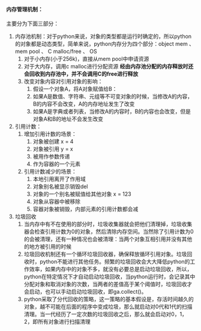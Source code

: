 #### 内存管理机制：

主要分为下面三部分：

1. 内存池机制：对于python来说，对象的类型都是运行时确定的，所以python的对象都是动态类型，简单来说，python内存分为四个部分：object mem 、mem pool 、 C malloc/free 、 OS
   1. 对于小内存(小于256k)，直接从mem pool中申请资源
   2. 对于大内存，调用c malloc进行分配资源
      **经由内存池分配的内存释放时还会回收到内存池中，并不会调用C的free进行释放**
   3. 改变对象内容对引用对象的影响：
      1. 假设一个对象A，将A对象赋值给B：
      2. 如果A是数值、字符串、元组等不可变对象的时候，当修改A的内容，B的内容不会改变，A的内存地址发生了改变
      3. 如果A是字典或者列表，当修改A的内容时，B的内容也会改变，但是对象A和B的地址不会发生改变
2. 引用计数：
   1. 增加引用计数的场景：
      1. 对象被创建 x = 4
      2. 对象被引用 y = x
      3. 被用作参数传递
      4. 作为容器的一个元素
   2. 引用计数减少的场景：
      1. 本地引用离开了作用域
      2. 对象别名被显示销毁del
      3. 对象的一个别名被赋值给其他对象 x = 123
      4. 对象从容器中被移除
      5. 容器对象被销毁，内部元素的引用计数都会减
3. 垃圾回收
   1. 当内存中有不在使用的部分时，垃圾收集器就会把他们清理掉，垃圾收集器会检查引用计数为0的对象，然后清除内存空间。当然除了引用计数为0的会被清理，还有一种情况也会被清理：当两个对象互相引用并没有其他的地方被引用的时候
   2. 垃圾回收机制还有一个循环垃圾回收器，确保释放循环引用对象。垃圾回收时，python不能进行其他任务。频繁的垃圾回收会大大降低python的工作效率，如果内存中的对象不多，就没有必要总是启动垃圾回收，所以，python在特定情况下才自动启动垃圾回收，当python运行时，会记录其中分配对象和取消对象的次数，当两者的差值高于某个阈值时，垃圾回收才会启动，也可以手动启动垃圾回收，即ga.collect()。
   3. python采取了分代回收的策略，这一策略的基本假设是，存活时间越久的对象，越不可能在后面的程序中变成垃圾，那么就启动对0代和1代的扫描清理。当一代经历了一定次数的垃圾回收之后，那么就会启动对0，1，2，即所有对象进行扫描清理

